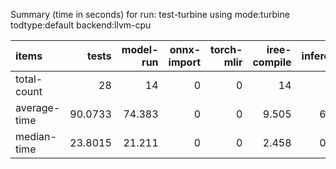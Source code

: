 Summary (time in seconds) for run: test-turbine using mode:turbine todtype:default backend:llvm-cpu

| items        |   tests |   model-run |   onnx-import |   torch-mlir |   iree-compile |   inference |
|:-------------|--------:|------------:|--------------:|-------------:|---------------:|------------:|
| total-count  | 28      |      14     |             0 |            0 |         14     |       3     |
| average-time | 90.0733 |      74.383 |             0 |            0 |          9.505 |       6.185 |
| median-time  | 23.8015 |      21.211 |             0 |            0 |          2.458 |       0.133 |
